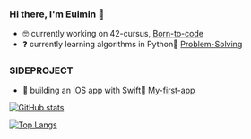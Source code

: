 ### Hi there, I'm Euimin 🍑

- 🤓  currently working on 42-cursus, [Born-to-code](https://github.com/euiminnn/Born-to-code)
- ❓  currently learning algorithms in Python🐍 [Problem-Solving](https://github.com/euiminnn/Programmers)

### SIDEPROJECT

- 🍎  building an IOS app with Swift📱 [My-first-app](https://github.com/euiminnn/apple_saranghae)

[![GitHub stats](https://github-readme-stats.vercel.app/api?username=euiminnn)](https://github.com/anuraghazra/github-readme-stats)

[![Top Langs](https://github-readme-stats.vercel.app/api/top-langs/?username=euiminnn&layout=compact)](https://github.com/anuraghazra/github-readme-stats)
